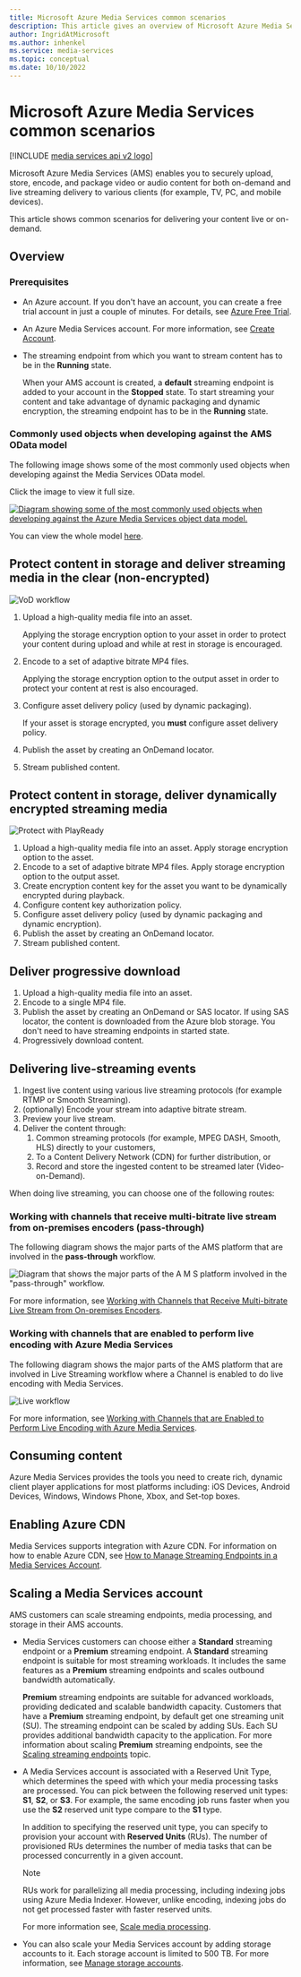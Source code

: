 ```yaml
---
title: Microsoft Azure Media Services common scenarios
description: This article gives an overview of Microsoft Azure Media Services scenarios.
author: IngridAtMicrosoft
ms.author: inhenkel
ms.service: media-services
ms.topic: conceptual
ms.date: 10/10/2022
---
```


# Microsoft Azure Media Services common scenarios

[!INCLUDE [media services api v2 logo](./includes/v2-hr.md)]

Microsoft Azure Media Services (AMS) enables you to securely upload, store, encode, and package video or audio content for both on-demand and live streaming delivery to various clients (for example, TV, PC, and mobile devices).

This article shows common scenarios for delivering your content live or on-demand.

## Overview

### Prerequisites

* An Azure account. If you don't have an account, you can create a free trial account in just a couple of minutes. For details, see [Azure Free Trial](https://azure.microsoft.com).
* An Azure Media Services account. For more information, see [Create Account](media-services-portal-create-account.md).
* The streaming endpoint from which you want to stream content has to be in the **Running** state.

    When your AMS account is created, a **default** streaming endpoint is added to your account in the **Stopped** state. To start streaming your content and take advantage of dynamic packaging and dynamic encryption, the streaming endpoint has to be in the **Running** state.

### Commonly used objects when developing against the AMS OData model

The following image shows some of the most commonly used objects when developing against the Media Services OData model.

Click the image to view it full size.

[![Diagram showing some of the most commonly used objects when developing against the Azure Media Services object data model.](./media/media-services-overview/media-services-overview-object-model-small.png)](./media/media-services-overview/media-services-overview-object-model.png#lightbox)

You can view the whole model [here](https://m.eet.com/media/1170326/ms-part1.pdf).

## Protect content in storage and deliver streaming media in the clear (non-encrypted)

![VoD workflow](./media/scenarios-and-availability/scenarios-and-availability01.png)

1. Upload a high-quality media file into an asset.

    Applying the storage encryption option to your asset in order to protect your content during upload and while at rest in storage is encouraged.

1. Encode to a set of adaptive bitrate MP4 files.

    Applying the storage encryption option to the output asset in order to protect your content at rest is also encouraged.

1. Configure asset delivery policy (used by dynamic packaging).

    If your asset is storage encrypted, you **must** configure asset delivery policy.
1. Publish the asset by creating an OnDemand locator.
1. Stream published content.

## Protect content in storage, deliver dynamically encrypted streaming media

![Protect with PlayReady](./media/media-services-content-protection-overview/media-services-content-protection-with-multi-drm.png)

1. Upload a high-quality media file into an asset. Apply storage encryption option to the asset.
1. Encode to a set of adaptive bitrate MP4 files. Apply storage encryption option to the output asset.
1. Create encryption content key for the asset you want to be dynamically encrypted during playback.
1. Configure content key authorization policy.
1. Configure asset delivery policy (used by dynamic packaging and dynamic encryption).
1. Publish the asset by creating an OnDemand locator.
1. Stream published content.

## Deliver progressive download

1. Upload a high-quality media file into an asset.
1. Encode to a single MP4 file.
1. Publish the asset by creating an OnDemand or SAS locator. If using SAS locator, the content is downloaded from the Azure blob storage. You don't need to have streaming endpoints in started state.
1. Progressively download content.

## Delivering live-streaming events

1. Ingest live content using various live streaming protocols (for example RTMP or Smooth Streaming).
1. (optionally) Encode your stream into adaptive bitrate stream.
1. Preview your live stream.
1. Deliver the content through:
    1. Common streaming protocols (for example, MPEG DASH, Smooth, HLS) directly to your customers,
    1. To a Content Delivery Network (CDN) for further distribution, or
    1. Record and store the ingested content to be streamed later (Video-on-Demand).

When doing live streaming, you can choose one of the following routes:

### Working with channels that receive multi-bitrate live stream from on-premises encoders (pass-through)

The following diagram shows the major parts of the AMS platform that are involved in the **pass-through** workflow.

![Diagram that shows the major parts of the A M S platform involved in the "pass-through" workflow.](./media/scenarios-and-availability/media-services-live-streaming-current.png)

For more information, see [Working with Channels that Receive Multi-bitrate Live Stream from On-premises Encoders](media-services-live-streaming-with-onprem-encoders.md).

### Working with channels that are enabled to perform live encoding with Azure Media Services

The following diagram shows the major parts of the AMS platform that are involved in Live Streaming workflow where a Channel is enabled to do live encoding with Media Services.

![Live workflow](./media/scenarios-and-availability/media-services-live-streaming-new.png)

For more information, see [Working with Channels that are Enabled to Perform Live Encoding with Azure Media Services](media-services-manage-live-encoder-enabled-channels.md).

## Consuming content

Azure Media Services provides the tools you need to create rich, dynamic client player applications for most platforms including: iOS Devices, Android Devices, Windows, Windows Phone, Xbox, and Set-top boxes.

## Enabling Azure CDN

Media Services supports integration with Azure CDN. For information on how to enable Azure CDN, see [How to Manage Streaming Endpoints in a Media Services Account](media-services-portal-manage-streaming-endpoints.md).

## Scaling a Media Services account

AMS customers can scale streaming endpoints, media processing, and storage in their AMS accounts.

* Media Services customers can choose either a **Standard** streaming endpoint or a **Premium** streaming endpoint. A **Standard** streaming endpoint is suitable for most streaming workloads. It includes the same features as a **Premium** streaming endpoints and scales outbound bandwidth automatically.

    **Premium** streaming endpoints are suitable for advanced workloads, providing dedicated and scalable bandwidth capacity. Customers that have a **Premium** streaming endpoint, by default get one streaming unit (SU). The streaming endpoint can be scaled by adding SUs. Each SU provides additional bandwidth capacity to the application. For more information about scaling **Premium** streaming endpoints, see the [Scaling streaming endpoints](media-services-portal-scale-streaming-endpoints.md) topic.

* A Media Services account is associated with a Reserved Unit Type, which determines the speed with which your media processing tasks are processed. You can pick between the following reserved unit types: **S1**, **S2**, or **S3**. For example, the same encoding job runs faster when you use the **S2** reserved unit type compare to the **S1** type.

    In addition to specifying the reserved unit type, you can specify to provision your account with **Reserved Units** (RUs). The number of provisioned RUs determines the number of media tasks that can be processed concurrently in a given account.

    > [!NOTE]
    > RUs work for parallelizing all media processing, including indexing jobs using Azure Media Indexer. However, unlike encoding, indexing jobs do not get processed faster with faster reserved units.

    For more information see, [Scale media processing](media-services-portal-scale-media-processing.md).

* You can also scale your Media Services account by adding storage accounts to it. Each storage account is limited to 500 TB. For more information, see [Manage storage accounts](./media-services-managing-multiple-storage-accounts.md).
